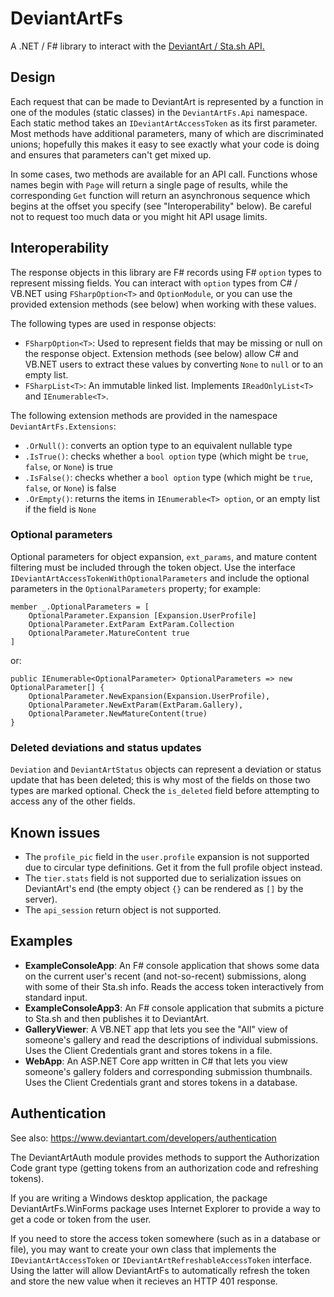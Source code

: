 # DeviantArtFs

A .NET / F# library to interact with the [DeviantArt / Sta.sh API.](https://www.deviantart.com/developers/http/v1/20200519)

## Design

Each request that can be made to DeviantArt is represented by a function
in one of the modules (static classes) in the `DeviantArtFs.Api` namespace.
Each static method takes an `IDeviantArtAccessToken` as its first parameter.
Most methods have additional parameters, many of which are discriminated
unions; hopefully this makes it easy to see exactly what your code is doing
and ensures that parameters can't get mixed up.

In some cases, two methods are available for an API call. Functions whose
names begin with `Page` will return a single page of results, while the
corresponding `Get` function will return an asynchronous sequence which
begins at the offset you specify (see "Interoperability" below). Be careful
not to request too much data or you might hit API usage limits.

## Interoperability

The response objects in this library are F# records using F# `option` types to
represent missing fields.
You can interact with `option` types from C# / VB.NET using `FSharpOption<T>`
and `OptionModule`, or you can use the provided extension methods (see below)
when working with these values.

The following types are used in response objects:

* `FSharpOption<T>`: Used to represent fields that may be missing or null on
  the response object. Extension methods (see below) allow C# and VB.NET users
  to extract these values by converting `None` to `null` or to an empty list.
* `FSharpList<T>`: An immutable linked list. Implements `IReadOnlyList<T>` and
  `IEnumerable<T>`.

The following extension methods are provided in the namespace `DeviantArtFs.Extensions`:

* `.OrNull()`: converts an option type to an equivalent nullable type
* `.IsTrue()`: checks whether a `bool option` type (which might be `true`, `false`, or `None`) is true
* `.IsFalse()`: checks whether a `bool option` type (which might be `true`, `false`, or `None`) is false
* `.OrEmpty()`: returns the items in `IEnumerable<T> option`, or an empty list if the field is `None`

### Optional parameters

Optional parameters for object expansion, `ext_params`, and mature content
filtering must be included through the token object. Use the interface
`IDeviantArtAccessTokenWithOptionalParameters` and include the optional
parameters in the `OptionalParameters` property; for example:

    member _.OptionalParameters = [
        OptionalParameter.Expansion [Expansion.UserProfile]
        OptionalParameter.ExtParam ExtParam.Collection
        OptionalParameter.MatureContent true
    ]

or:

    public IEnumerable<OptionalParameter> OptionalParameters => new OptionalParameter[] {
        OptionalParameter.NewExpansion(Expansion.UserProfile),
        OptionalParameter.NewExtParam(ExtParam.Gallery),
        OptionalParameter.NewMatureContent(true)
    }

### Deleted deviations and status updates

`Deviation` and `DeviantArtStatus` objects can represent a deviation or status
update that has been deleted; this is why most of the fields on those two
types are marked optional. Check the `is_deleted` field before attempting to
access any of the other fields.

## Known issues

* The `profile_pic` field in the `user.profile` expansion is not supported due to circular type definitions. Get it from the full profile object instead.
* The `tier.stats` field is not supported due to serialization issues on DeviantArt's end (the empty object `{}` can be rendered as `[]` by the server).
* The `api_session` return object is not supported.

## Examples

* **ExampleConsoleApp**: An F# console application that shows some data on the
  current user's recent (and not-so-recent) submissions, along with some of
  their Sta.sh info. Reads the access token interactively from standard input.
* **ExampleConsoleApp3**: An F# console application that submits a picture to
  Sta.sh and then publishes it to DeviantArt.
* **GalleryViewer**: A VB.NET app that lets you see the "All" view of
  someone's gallery and read the descriptions of individual submissions.
  Uses the Client Credentials grant and stores tokens in a file.
* **WebApp**: An ASP.NET Core app written in C# that lets you view
  someone's gallery folders and corresponding submission thumbnails.
  Uses the Client Credentials grant and stores tokens in a database.

## Authentication

See also: https://www.deviantart.com/developers/authentication

The DeviantArtAuth module provides methods to support the Authorization Code
grant type (getting tokens from an authorization code and refreshing tokens).

If you are writing a Windows desktop application, the package
DeviantArtFs.WinForms package uses Internet Explorer to provide a way to get a
code or token from the user.

If you need to store the access token somewhere (such as in a database or
file), you may want to create your own class that implements the
`IDeviantArtAccessToken` or `IDeviantArtRefreshableAccessToken` interface.
Using the latter will allow DeviantArtFs to automatically refresh the token
and store the new value when it recieves an HTTP 401 response.
